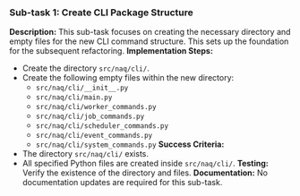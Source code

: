 ### Sub-task 1: Create CLI Package Structure
**Description:** This sub-task focuses on creating the necessary directory and empty files for the new CLI command structure. This sets up the foundation for the subsequent refactoring.
**Implementation Steps:**
- Create the directory `src/naq/cli/`.
- Create the following empty files within the new directory:
    - `src/naq/cli/__init__.py`
    - `src/naq/cli/main.py`
    - `src/naq/cli/worker_commands.py`
    - `src/naq/cli/job_commands.py`
    - `src/naq/cli/scheduler_commands.py`
    - `src/naq/cli/event_commands.py`
    - `src/naq/cli/system_commands.py`
**Success Criteria:**
- The directory `src/naq/cli/` exists.
- All specified Python files are created inside `src/naq/cli/`.
**Testing:** Verify the existence of the directory and files.
**Documentation:** No documentation updates are required for this sub-task.